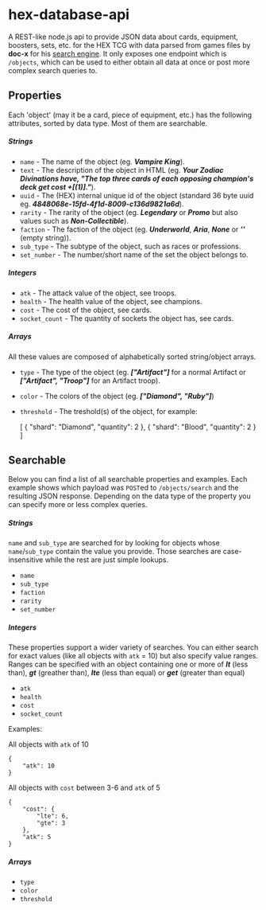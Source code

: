 # hex-database-api

A REST-like node.js api to provide JSON data about cards, equipment, boosters, sets, etc. for the HEX TCG with data parsed from games files by **doc-x** for his [search engine](http://doc-x.net/hex/).
It only exposes one endpoint which is `/objects`, which can be used to either obtain all data at once or post more complex search queries to.

## Properties

Each 'object' (may it be a card, piece of equipment, etc.) has the following attributes, sorted by data type. Most of them are searchable.

##### Strings

* `name` - The name of the object (eg. ***Vampire King***).
* `text` - The description of the object in HTML (eg. ***Your <b>Zodiac Divinations</b> have, &quot;The top three cards of each opposing champion&apos;s deck get cost +[(1)].&quot;***).
* `uuid` - The (HEX) internal unique id of the object (standard 36 byte uuid eg. ***4848068e-15fd-4f1d-8009-c136d9821a6d***).
* `rarity` - The rarity of the object (eg. ***Legendary*** or ***Promo*** but also values such as ***Non-Collectible***).
* `faction` - The faction of the object (eg. ***Underworld***, ***Aria***, ***None*** or ***''*** (empty string)).
* `sub_type` - The subtype of the object, such as races or professions.
* `set_number` - The number/short name of the set the object belongs to.

##### Integers

* `atk` - The attack value of the object, see troops.
* `health` - The health value of the object, see champions.
* `cost` - The cost of the object, see cards.
* `socket_count` - The quantity of sockets the object has, see cards.

##### Arrays
All these values are composed of alphabetically sorted string/object arrays.

* `type` - The type of the object (eg. ***["Artifact"]*** for a normal Artifact or ***["Artifact", "Troop"]*** for an Artifact troop).
* `color` - The colors of the object (eg. ***["Diamond", "Ruby"]***)
* `threshold` - The treshold(s) of the object, for example:


    [
        {
            "shard": "Diamond",
            "quantity": 2
        }, {
            "shard": "Blood",
            "quantity": 2
        }
    ]

## Searchable
Below you can find a list of all searchable properties and examples. Each example shows which payload was `POST`ed to `/objects/search` and the resulting JSON response. Depending on the data type of the property you can specify more or less complex queries.

##### Strings
`name` and `sub_type` are searched for by looking for objects whose `name`/`sub_type` contain the value you provide. Those searches are case-insensitive while the rest are just simple lookups.

* `name`
* `sub_type`
* `faction`
* `rarity`
* `set_number`

##### Integers
These properties support a wider variety of searches. You can either search for exact values (like all objects with `atk` = 10) but also specify value ranges. Ranges can be specified with an object containing one or more of ***lt*** (less than), ***gt*** (greather than), ***lte*** (less than equal) or ***get*** (greater than equal)

* `atk`
* `health`
* `cost`
* `socket_count`

Examples:

All objects with `atk` of 10

    {
        "atk": 10
    }

All objects with `cost` between 3-6 and `atk` of 5

    {
        "cost": {
            "lte": 6,
            "gte": 3
        },
        "atk": 5
    }

##### Arrays

* `type`
* `color`
* `threshold`
